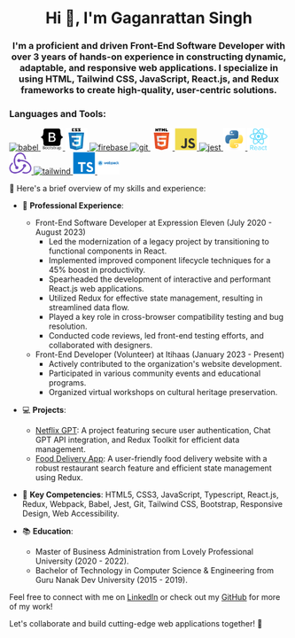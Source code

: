 <h1 align="center">Hi 👋, I'm Gaganrattan Singh</h1>
<h3 align="center">I'm a proficient and driven Front-End Software Developer with over 3 years of hands-on experience in constructing dynamic, adaptable, and responsive web applications. I specialize in using HTML, Tailwind CSS, JavaScript, React.js, and Redux frameworks to create high-quality, user-centric solutions.</h3>

<h3 align="left">Languages and Tools:</h3>
<p align="left"> <a href="https://babeljs.io/" target="_blank" rel="noreferrer"> <img src="https://www.vectorlogo.zone/logos/babeljs/babeljs-icon.svg" alt="babel" width="40" height="40"/> </a> <a href="https://getbootstrap.com" target="_blank" rel="noreferrer"> <img src="https://raw.githubusercontent.com/devicons/devicon/master/icons/bootstrap/bootstrap-plain-wordmark.svg" alt="bootstrap" width="40" height="40"/> </a> <a href="https://www.w3schools.com/css/" target="_blank" rel="noreferrer"> <img src="https://raw.githubusercontent.com/devicons/devicon/master/icons/css3/css3-original-wordmark.svg" alt="css3" width="40" height="40"/> </a> <a href="https://firebase.google.com/" target="_blank" rel="noreferrer"> <img src="https://www.vectorlogo.zone/logos/firebase/firebase-icon.svg" alt="firebase" width="40" height="40"/> </a> <a href="https://git-scm.com/" target="_blank" rel="noreferrer"> <img src="https://www.vectorlogo.zone/logos/git-scm/git-scm-icon.svg" alt="git" width="40" height="40"/> </a> <a href="https://www.w3.org/html/" target="_blank" rel="noreferrer"> <img src="https://raw.githubusercontent.com/devicons/devicon/master/icons/html5/html5-original-wordmark.svg" alt="html5" width="40" height="40"/> </a> <a href="https://developer.mozilla.org/en-US/docs/Web/JavaScript" target="_blank" rel="noreferrer"> <img src="https://raw.githubusercontent.com/devicons/devicon/master/icons/javascript/javascript-original.svg" alt="javascript" width="40" height="40"/> </a> <a href="https://jestjs.io" target="_blank" rel="noreferrer"> <img src="https://www.vectorlogo.zone/logos/jestjsio/jestjsio-icon.svg" alt="jest" width="40" height="40"/> </a> <a href="https://www.python.org" target="_blank" rel="noreferrer"> <img src="https://raw.githubusercontent.com/devicons/devicon/master/icons/python/python-original.svg" alt="python" width="40" height="40"/> </a> <a href="https://reactjs.org/" target="_blank" rel="noreferrer"> <img src="https://raw.githubusercontent.com/devicons/devicon/master/icons/react/react-original-wordmark.svg" alt="react" width="40" height="40"/> </a> <a href="https://redux.js.org" target="_blank" rel="noreferrer"> <img src="https://raw.githubusercontent.com/devicons/devicon/master/icons/redux/redux-original.svg" alt="redux" width="40" height="40"/> </a> <a href="https://tailwindcss.com/" target="_blank" rel="noreferrer"> <img src="https://www.vectorlogo.zone/logos/tailwindcss/tailwindcss-icon.svg" alt="tailwind" width="40" height="40"/> </a> <a href="https://www.typescriptlang.org/" target="_blank" rel="noreferrer"> <img src="https://raw.githubusercontent.com/devicons/devicon/master/icons/typescript/typescript-original.svg" alt="typescript" width="40" height="40"/> </a> <a href="https://webpack.js.org" target="_blank" rel="noreferrer"> <img src="https://raw.githubusercontent.com/devicons/devicon/d00d0969292a6569d45b06d3f350f463a0107b0d/icons/webpack/webpack-original-wordmark.svg" alt="webpack" width="40" height="40"/> </a> </p>

🌟 Here's a brief overview of my skills and experience:

- 💼 **Professional Experience**:
  - Front-End Software Developer at Expression Eleven (July 2020 - August 2023)
    - Led the modernization of a legacy project by transitioning to functional components in React.
    - Implemented improved component lifecycle techniques for a 45% boost in productivity.
    - Spearheaded the development of interactive and performant React.js web applications.
    - Utilized Redux for effective state management, resulting in streamlined data flow.
    - Played a key role in cross-browser compatibility testing and bug resolution.
    - Conducted code reviews, led front-end testing efforts, and collaborated with designers.
  - Front-End Developer (Volunteer) at Itihaas (January 2023 - Present)
    - Actively contributed to the organization's website development.
    - Participated in various community events and educational programs.
    - Organized virtual workshops on cultural heritage preservation.
  
- 💻 **Projects**:
  - [Netflix GPT](https://cheemanetflix.netlify.app/): A project featuring secure user authentication, Chat GPT API integration, and Redux Toolkit for efficient data management.
  - [Food Delivery App](https://clonefoodordering.netlify.app/): A user-friendly food delivery website with a robust restaurant search feature and efficient state management using Redux.

- 🚀 **Key Competencies**: HTML5, CSS3, JavaScript, Typescript, React.js, Redux, Webpack, Babel, Jest, Git, Tailwind CSS, Bootstrap, Responsive Design, Web Accessibility.

- 📚 **Education**:
  - Master of Business Administration from Lovely Professional University (2020 - 2022).
  - Bachelor of Technology in Computer Science & Engineering from Guru Nanak Dev University (2015 - 2019).



Feel free to connect with me on [LinkedIn](www.linkedin.com/in/gaganrattan-singh) or check out my [GitHub](https://github.com/CodeJediCheema) for more of my work!

Let's collaborate and build cutting-edge web applications together! 🚀
